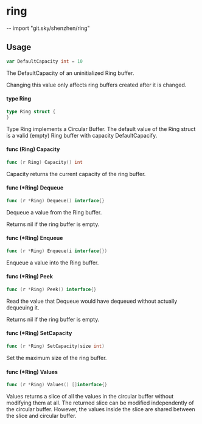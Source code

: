 # ring
--
    import "git.sky/shenzhen/ring"


## Usage

```go
var DefaultCapacity int = 10
```
The DefaultCapacity of an uninitialized Ring buffer.

Changing this value only affects ring buffers created after it is changed.

#### type Ring

```go
type Ring struct {
}
```

Type Ring implements a Circular Buffer. The default value of the Ring struct is
a valid (empty) Ring buffer with capacity DefaultCapacify.

#### func (Ring) Capacity

```go
func (r Ring) Capacity() int
```
Capacity returns the current capacity of the ring buffer.

#### func (*Ring) Dequeue

```go
func (r *Ring) Dequeue() interface{}
```
Dequeue a value from the Ring buffer.

Returns nil if the ring buffer is empty.

#### func (*Ring) Enqueue

```go
func (r *Ring) Enqueue(i interface{})
```
Enqueue a value into the Ring buffer.

#### func (*Ring) Peek

```go
func (r *Ring) Peek() interface{}
```
Read the value that Dequeue would have dequeued without actually dequeuing it.

Returns nil if the ring buffer is empty.

#### func (*Ring) SetCapacity

```go
func (r *Ring) SetCapacity(size int)
```
Set the maximum size of the ring buffer.

#### func (*Ring) Values

```go
func (r *Ring) Values() []interface{}
```
Values returns a slice of all the values in the circular buffer without
modifying them at all. The returned slice can be modified independently of the
circular buffer. However, the values inside the slice are shared between the
slice and circular buffer.
